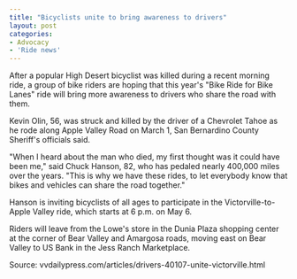 ```yaml
---
title: "Bicyclists unite to bring awareness to drivers"
layout: post
categories:
- Advocacy
- 'Ride news'
---
```


After a popular High Desert bicyclist was killed during a recent morning ride, a group of bike riders are hoping that this year's "Bike Ride for Bike Lanes" ride will bring more awareness to drivers who share the road with them.

Kevin Olin, 56, was struck and killed by the driver of a Chevrolet Tahoe as he rode along Apple Valley Road on March 1, San Bernardino County Sheriff's officials said.

"When I heard about the man who died, my first thought was it could have been me," said Chuck Hanson, 82, who has pedaled nearly 400,000 miles over the years. "This is why we have these rides, to let everybody know that bikes and vehicles can share the road together."

Hanson is inviting bicyclists of all ages to participate in the Victorville-to-Apple Valley ride, which starts at 6 p.m. on May 6.

Riders will leave from the Lowe's store in the Dunia Plaza shopping center at the corner of Bear Valley and Amargosa roads, moving east on Bear Valley to US Bank in the Jess Ranch Marketplace.

Source: vvdailypress.com/articles/drivers-40107-unite-victorville.html